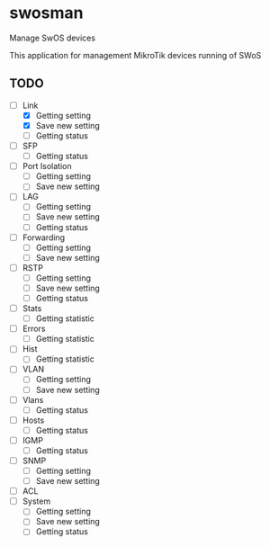 # swosman
Manage SwOS devices

This application for management MikroTik devices running of SWoS

## TODO

- [ ] Link 
  - [X] Getting setting
  - [X] Save new setting
  - [ ] Getting status
- [ ] SFP
    - [ ] Getting status
- [ ] Port Isolation
  - [ ] Getting setting
  - [ ] Save new setting
- [ ] LAG
    - [ ] Getting setting
    - [ ] Save new setting
    - [ ] Getting status
- [ ] Forwarding
    - [ ] Getting setting
    - [ ] Save new setting
- [ ] RSTP
    - [ ] Getting setting
    - [ ] Save new setting
    - [ ] Getting status
- [ ] Stats
    - [ ] Getting statistic
- [ ] Errors
  - [ ] Getting statistic
- [ ] Hist
  - [ ] Getting statistic
- [ ] VLAN
    - [ ] Getting setting
    - [ ] Save new setting
- [ ] Vlans
    - [ ] Getting status
- [ ] Hosts
    - [ ] Getting status
- [ ] IGMP
    - [ ] Getting status
- [ ] SNMP
    - [ ] Getting setting
    - [ ] Save new setting
- [ ] ACL
- [ ] System
    - [ ] Getting setting
    - [ ] Save new setting
    - [ ] Getting status
